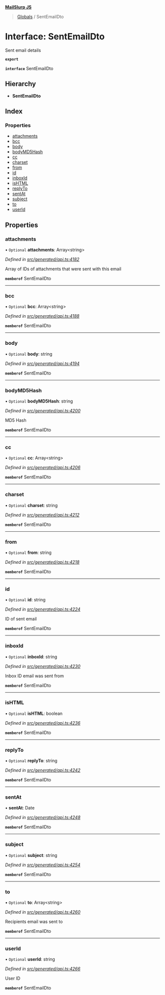 **[MailSlurp JS](../README.md)**

> [Globals](../README.md) / SentEmailDto

# Interface: SentEmailDto

Sent email details

**`export`** 

**`interface`** SentEmailDto

## Hierarchy

* **SentEmailDto**

## Index

### Properties

* [attachments](sentemaildto.md#attachments)
* [bcc](sentemaildto.md#bcc)
* [body](sentemaildto.md#body)
* [bodyMD5Hash](sentemaildto.md#bodymd5hash)
* [cc](sentemaildto.md#cc)
* [charset](sentemaildto.md#charset)
* [from](sentemaildto.md#from)
* [id](sentemaildto.md#id)
* [inboxId](sentemaildto.md#inboxid)
* [isHTML](sentemaildto.md#ishtml)
* [replyTo](sentemaildto.md#replyto)
* [sentAt](sentemaildto.md#sentat)
* [subject](sentemaildto.md#subject)
* [to](sentemaildto.md#to)
* [userId](sentemaildto.md#userid)

## Properties

### attachments

• `Optional` **attachments**: Array\<string>

*Defined in [src/generated/api.ts:4182](https://github.com/mailslurp/mailslurp-client/blob/85c640b/src/generated/api.ts#L4182)*

Array of IDs of attachments that were sent with this email

**`memberof`** SentEmailDto

___

### bcc

• `Optional` **bcc**: Array\<string>

*Defined in [src/generated/api.ts:4188](https://github.com/mailslurp/mailslurp-client/blob/85c640b/src/generated/api.ts#L4188)*

**`memberof`** SentEmailDto

___

### body

• `Optional` **body**: string

*Defined in [src/generated/api.ts:4194](https://github.com/mailslurp/mailslurp-client/blob/85c640b/src/generated/api.ts#L4194)*

**`memberof`** SentEmailDto

___

### bodyMD5Hash

• `Optional` **bodyMD5Hash**: string

*Defined in [src/generated/api.ts:4200](https://github.com/mailslurp/mailslurp-client/blob/85c640b/src/generated/api.ts#L4200)*

MD5 Hash

**`memberof`** SentEmailDto

___

### cc

• `Optional` **cc**: Array\<string>

*Defined in [src/generated/api.ts:4206](https://github.com/mailslurp/mailslurp-client/blob/85c640b/src/generated/api.ts#L4206)*

**`memberof`** SentEmailDto

___

### charset

• `Optional` **charset**: string

*Defined in [src/generated/api.ts:4212](https://github.com/mailslurp/mailslurp-client/blob/85c640b/src/generated/api.ts#L4212)*

**`memberof`** SentEmailDto

___

### from

• `Optional` **from**: string

*Defined in [src/generated/api.ts:4218](https://github.com/mailslurp/mailslurp-client/blob/85c640b/src/generated/api.ts#L4218)*

**`memberof`** SentEmailDto

___

### id

• `Optional` **id**: string

*Defined in [src/generated/api.ts:4224](https://github.com/mailslurp/mailslurp-client/blob/85c640b/src/generated/api.ts#L4224)*

ID of sent email

**`memberof`** SentEmailDto

___

### inboxId

• `Optional` **inboxId**: string

*Defined in [src/generated/api.ts:4230](https://github.com/mailslurp/mailslurp-client/blob/85c640b/src/generated/api.ts#L4230)*

Inbox ID email was sent from

**`memberof`** SentEmailDto

___

### isHTML

• `Optional` **isHTML**: boolean

*Defined in [src/generated/api.ts:4236](https://github.com/mailslurp/mailslurp-client/blob/85c640b/src/generated/api.ts#L4236)*

**`memberof`** SentEmailDto

___

### replyTo

• `Optional` **replyTo**: string

*Defined in [src/generated/api.ts:4242](https://github.com/mailslurp/mailslurp-client/blob/85c640b/src/generated/api.ts#L4242)*

**`memberof`** SentEmailDto

___

### sentAt

•  **sentAt**: Date

*Defined in [src/generated/api.ts:4248](https://github.com/mailslurp/mailslurp-client/blob/85c640b/src/generated/api.ts#L4248)*

**`memberof`** SentEmailDto

___

### subject

• `Optional` **subject**: string

*Defined in [src/generated/api.ts:4254](https://github.com/mailslurp/mailslurp-client/blob/85c640b/src/generated/api.ts#L4254)*

**`memberof`** SentEmailDto

___

### to

• `Optional` **to**: Array\<string>

*Defined in [src/generated/api.ts:4260](https://github.com/mailslurp/mailslurp-client/blob/85c640b/src/generated/api.ts#L4260)*

Recipients email was sent to

**`memberof`** SentEmailDto

___

### userId

• `Optional` **userId**: string

*Defined in [src/generated/api.ts:4266](https://github.com/mailslurp/mailslurp-client/blob/85c640b/src/generated/api.ts#L4266)*

User ID

**`memberof`** SentEmailDto
